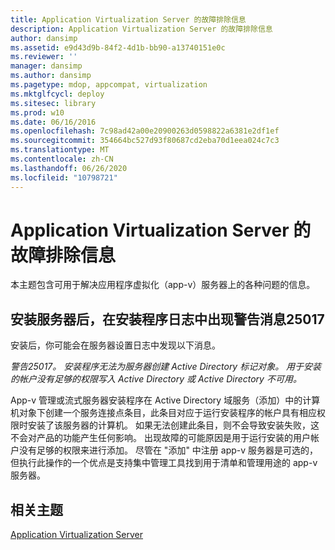 ```yaml
---
title: Application Virtualization Server 的故障排除信息
description: Application Virtualization Server 的故障排除信息
author: dansimp
ms.assetid: e9d43d9b-84f2-4d1b-bb90-a13740151e0c
ms.reviewer: ''
manager: dansimp
ms.author: dansimp
ms.pagetype: mdop, appcompat, virtualization
ms.mktglfcycl: deploy
ms.sitesec: library
ms.prod: w10
ms.date: 06/16/2016
ms.openlocfilehash: 7c98ad42a00e20900263d0598822a6381e2df1ef
ms.sourcegitcommit: 354664bc527d93f80687cd2eba70d1eea024c7c3
ms.translationtype: MT
ms.contentlocale: zh-CN
ms.lasthandoff: 06/26/2020
ms.locfileid: "10798721"
---
```

# Application Virtualization Server 的故障排除信息


本主题包含可用于解决应用程序虚拟化（app-v）服务器上的各种问题的信息。

## 安装服务器后，在安装程序日志中出现警告消息25017


安装后，你可能会在服务器设置日志中发现以下消息。

*警告25017。 安装程序无法为服务器创建 Active Directory 标记对象。 用于安装的帐户没有足够的权限写入 Active Directory 或 Active Directory 不可用。*

App-v 管理或流式服务器安装程序在 Active Directory 域服务（添加）中的计算机对象下创建一个服务连接点条目，此条目对应于运行安装程序的帐户具有相应权限时安装了该服务器的计算机。 如果无法创建此条目，则不会导致安装失败，这不会对产品的功能产生任何影响。 出现故障的可能原因是用于运行安装的用户帐户没有足够的权限来进行添加。 尽管在 "添加" 中注册 app-v 服务器是可选的，但执行此操作的一个优点是支持集中管理工具找到用于清单和管理用途的 app-v 服务器。

## 相关主题


[Application Virtualization Server](application-virtualization-server.md)

 

 





